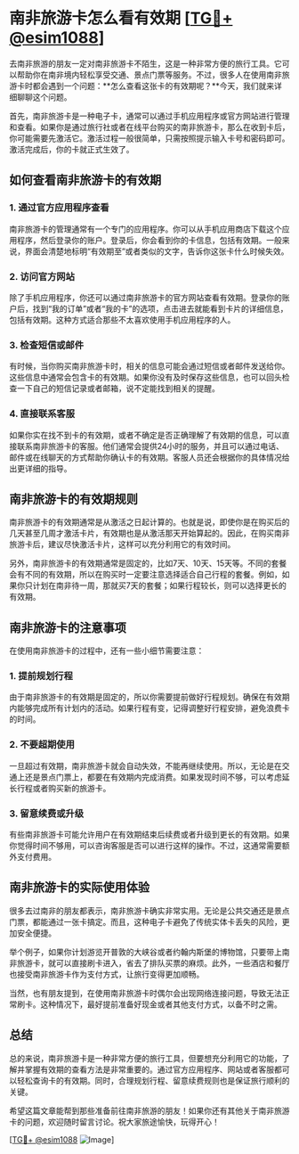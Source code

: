 # 南非旅游卡怎么看有效期 [[TG💪+ @esim1088](https://t.me/s/esim1088)]

去南非旅游的朋友一定对南非旅游卡不陌生，这是一种非常方便的旅行工具。它可以帮助你在南非境内轻松享受交通、景点门票等服务。不过，很多人在使用南非旅游卡时都会遇到一个问题：**怎么查看这张卡的有效期呢？**今天，我们就来详细聊聊这个问题。

首先，南非旅游卡是一种电子卡，通常可以通过手机应用程序或官方网站进行管理和查看。如果你是通过旅行社或者在线平台购买的南非旅游卡，那么在收到卡后，你可能需要先激活它。激活过程一般很简单，只需按照提示输入卡号和密码即可。激活完成后，你的卡就正式生效了。

## **如何查看南非旅游卡的有效期**

### **1. 通过官方应用程序查看**
南非旅游卡的管理通常有一个专门的应用程序。你可以从手机应用商店下载这个应用程序，然后登录你的账户。登录后，你会看到你的卡信息，包括有效期。一般来说，界面会清楚地标明“有效期至”或者类似的文字，告诉你这张卡什么时候失效。

### **2. 访问官方网站**
除了手机应用程序，你还可以通过南非旅游卡的官方网站查看有效期。登录你的账户后，找到“我的订单”或者“我的卡”的选项，点击进去就能看到卡片的详细信息，包括有效期。这种方式适合那些不太喜欢使用手机应用程序的人。

### **3. 检查短信或邮件**
有时候，当你购买南非旅游卡时，相关的信息可能会通过短信或者邮件发送给你。这些信息中通常会包含卡的有效期。如果你没有及时保存这些信息，也可以回头检查一下自己的短信记录或者邮箱，说不定能找到相关的提醒。

### **4. 直接联系客服**
如果你实在找不到卡的有效期，或者不确定是否正确理解了有效期的信息，可以直接联系南非旅游卡的客服。他们通常会提供24小时的服务，并且可以通过电话、邮件或在线聊天的方式帮助你确认卡的有效期。客服人员还会根据你的具体情况给出更详细的指导。

## **南非旅游卡的有效期规则**

南非旅游卡的有效期通常是从激活之日起计算的。也就是说，即使你是在购买后的几天甚至几周才激活卡片，有效期也是从激活那天开始算起的。因此，在购买南非旅游卡后，建议尽快激活卡片，这样可以充分利用它的有效时间。

另外，南非旅游卡的有效期通常是固定的，比如7天、10天、15天等。不同的套餐会有不同的有效期，所以在购买时一定要注意选择适合自己行程的套餐。例如，如果你只计划在南非待一周，那就买7天的套餐；如果行程较长，则可以选择更长的有效期。

## **南非旅游卡的注意事项**

在使用南非旅游卡的过程中，还有一些小细节需要注意：

### **1. 提前规划行程**
由于南非旅游卡的有效期是固定的，所以你需要提前做好行程规划。确保在有效期内能够完成所有计划内的活动。如果行程有变，记得调整好行程安排，避免浪费卡的时间。

### **2. 不要超期使用**
一旦超过有效期，南非旅游卡就会自动失效，不能再继续使用。所以，无论是在交通上还是景点门票上，都要在有效期内完成消费。如果发现时间不够，可以考虑延长行程或者购买新的旅游卡。

### **3. 留意续费或升级**
有些南非旅游卡可能允许用户在有效期结束后续费或者升级到更长的有效期。如果你觉得时间不够用，可以咨询客服是否可以进行这样的操作。不过，这通常需要额外支付费用。

## **南非旅游卡的实际使用体验**

很多去过南非的朋友都表示，南非旅游卡确实非常实用。无论是公共交通还是景点门票，都能通过一张卡搞定。而且，这种电子卡避免了传统实体卡丢失的风险，更加安全便捷。

举个例子，如果你计划游览开普敦的大峡谷或者约翰内斯堡的博物馆，只要带上南非旅游卡，就可以直接刷卡进入，省去了排队买票的麻烦。此外，一些酒店和餐厅也接受南非旅游卡作为支付方式，让旅行变得更加顺畅。

当然，也有朋友提到，在使用南非旅游卡时偶尔会出现网络连接问题，导致无法正常刷卡。这种情况下，最好提前准备好现金或者其他支付方式，以备不时之需。

## **总结**

总的来说，南非旅游卡是一种非常方便的旅行工具，但要想充分利用它的功能，了解并掌握有效期的查看方法是非常重要的。通过官方应用程序、网站或者客服都可以轻松查询卡的有效期。同时，合理规划行程、留意续费规则也是保证旅行顺利的关键。

希望这篇文章能帮到那些准备前往南非旅游的朋友！如果你还有其他关于南非旅游卡的问题，欢迎随时留言讨论。祝大家旅途愉快，玩得开心！

[[TG💪+ @esim1088](https://t.me/s/esim1088) ![Image](https://i.postimg.cc/4NQfJmqS/Snipaste-2025-05-13-00-14-12.png)]